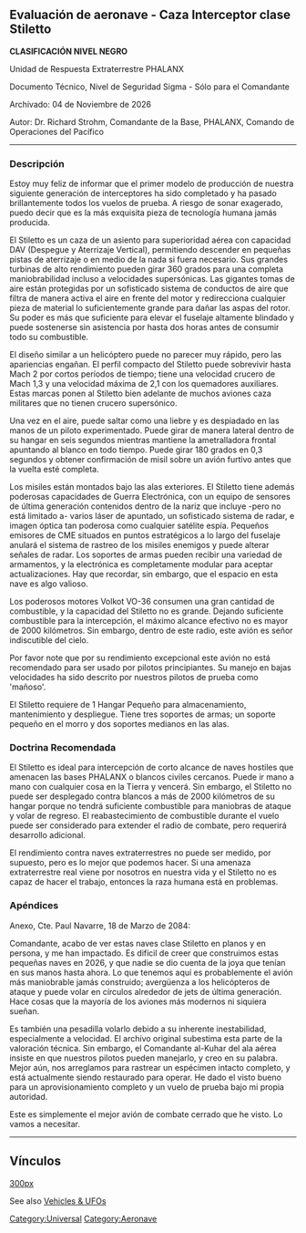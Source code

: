 ## Evaluación de aeronave - Caza Interceptor clase Stiletto

**CLASIFICACIÓN NIVEL NEGRO**

Unidad de Respuesta Extraterrestre PHALANX

Documento Técnico, Nivel de Seguridad Sigma - Sólo para el Comandante

Archivado: 04 de Noviembre de 2026

Autor: Dr. Richard Strohm, Comandante de la Base, PHALANX, Comando de
Operaciones del Pacífico

------------------------------------------------------------------------

### Descripción

Estoy muy feliz de informar que el primer modelo de producción de
nuestra siguiente generación de interceptores ha sido completado y ha
pasado brillantemente todos los vuelos de prueba. A riesgo de sonar
exagerado, puedo decir que es la más exquisita pieza de tecnología
humana jamás producida.

El Stiletto es un caza de un asiento para superioridad aérea con
capacidad DAV (Despegue y Aterrizaje Vertical), permitiendo descender en
pequeñas pistas de aterrizaje o en medio de la nada si fuera necesario.
Sus grandes turbinas de alto rendimiento pueden girar 360 grados para
una completa maniobrabilidad incluso a velocidades supersónicas. Las
gigantes tomas de aire están protegidas por un sofisticado sistema de
conductos de aire que filtra de manera activa el aire en frente del
motor y redirecciona cualquier pieza de material lo suficientemente
grande para dañar las aspas del rotor. Su poder es más que suficiente
para elevar el fuselaje altamente blindado y puede sostenerse sin
asistencia por hasta dos horas antes de consumir todo su combustible.

El diseño similar a un helicóptero puede no parecer muy rápido, pero las
apariencias engañan. El perfil compacto del Stiletto puede sobrevivir
hasta Mach 2 por cortos períodos de tiempo; tiene una velocidad crucero
de Mach 1,3 y una velocidad máxima de 2,1 con los quemadores auxiliares.
Estas marcas ponen al Stiletto bien adelante de muchos aviones caza
militares que no tienen crucero supersónico.

Una vez en el aire, puede saltar como una liebre y es despiadado en las
manos de un piloto experimentado. Puede girar de manera lateral dentro
de su hangar en seis segundos mientras mantiene la ametralladora frontal
apuntando al blanco en todo tiempo. Puede girar 180 grados en 0,3
segundos y obtener confirmación de misil sobre un avión furtivo antes
que la vuelta esté completa.

Los misiles están montados bajo las alas exteriores. El Stiletto tiene
además poderosas capacidades de Guerra Electrónica, con un equipo de
sensores de última generación contenidos dentro de la nariz que incluye
-pero no está limitado a- varios láser de apuntado, un sofisticado
sistema de radar, e imagen óptica tan poderosa como cualquier satélite
espía. Pequeños emisores de CME situados en puntos estratégicos a lo
largo del fuselaje anulará el sistema de rastreo de los misiles enemigos
y puede alterar señales de radar. Los soportes de armas pueden recibir
una variedad de armamentos, y la electrónica es completamente modular
para aceptar actualizaciones. Hay que recordar, sin embargo, que el
espacio en esta nave es algo valioso.

Los poderosos motores Volkot VO-36 consumen una gran cantidad de
combustible, y la capacidad del Stiletto no es grande. Dejando
suficiente combustible para la intercepción, el máximo alcance efectivo
no es mayor de 2000 kilómetros. Sin embargo, dentro de este radio, este
avión es señor indiscutible del cielo.

Por favor note que por su rendimiento excepcional este avión no está
recomendado para ser usado por pilotos principiantes. Su manejo en bajas
velocidades ha sido descrito por nuestros pilotos de prueba como
'mañoso'.

El Stiletto requiere de 1 Hangar Pequeño para almacenamiento,
mantenimiento y despliegue. Tiene tres soportes de armas; un soporte
pequeño en el morro y dos soportes medianos en las alas.

### Doctrina Recomendada

El Stiletto es ideal para intercepción de corto alcance de naves
hostiles que amenacen las bases PHALANX o blancos civiles cercanos.
Puede ir mano a mano con cualquier cosa en la Tierra y vencerá. Sin
embargo, el Stiletto no puede ser desplegado contra blancos a más de
2000 kilómetros de su hangar porque no tendrá suficiente combustible
para maniobras de ataque y volar de regreso. El reabastecimiento de
combustible durante el vuelo puede ser considerado para extender el
radio de combate, pero requerirá desarrollo adicional.

El rendimiento contra naves extraterrestres no puede ser medido, por
supuesto, pero es lo mejor que podemos hacer. Si una amenaza
extraterrestre real viene por nosotros en nuestra vida y el Stiletto no
es capaz de hacer el trabajo, entonces la raza humana está en problemas.

### Apéndices

Anexo, Cte. Paul Navarre, 18 de Marzo de 2084:

Comandante, acabo de ver estas naves clase Stiletto en planos y en
persona, y me han impactado. Es difícil de creer que construimos estas
pequeñas naves en 2026, y que nadie se dio cuenta de la joya que tenían
en sus manos hasta ahora. Lo que tenemos aquí es probablemente el avión
más maniobrable jamás construido; avergüenza a los helicópteros de
ataque y puede volar en círculos alrededor de jets de última generación.
Hace cosas que la mayoría de los aviones más modernos ni siquiera
sueñan.

Es también una pesadilla volarlo debido a su inherente inestabilidad,
especialmente a velocidad. El archivo original subestima esta parte de
la valoración técnica. Sin embargo, el Comandante al-Kuhar del ala aérea
insiste en que nuestros pilotos pueden manejarlo, y creo en su palabra.
Mejor aún, nos arreglamos para rastrear un espécimen intacto completo, y
está actualmente siendo restaurado para operar. He dado el visto bueno
para un aprovisionamiento completo y un vuelo de prueba bajo mi propia
autoridad.

Este es simplemente el mejor avión de combate cerrado que he visto. Lo
vamos a necesitar.

------------------------------------------------------------------------

## Vínculos

[300px](image:New_Stiletto.jpg "wikilink")

See also [Vehicles & UFOs](Vehicles_&_UFOs "wikilink")

[Category:Universal](Category:Universal "wikilink")
[Category:Aeronave](Category:Aeronave "wikilink")